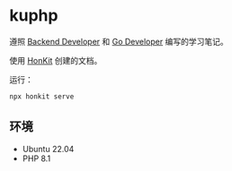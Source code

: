 # kuphp

遵照 [Backend Developer](https://roadmap.sh/backend) 和 [Go Developer](https://roadmap.sh/golang) 编写的学习笔记。

使用 [HonKit](https://github.com/honkit/honkit) 创建的文档。

运行：

```bash
npx honkit serve
```

## 环境

- Ubuntu 22.04
- PHP 8.1